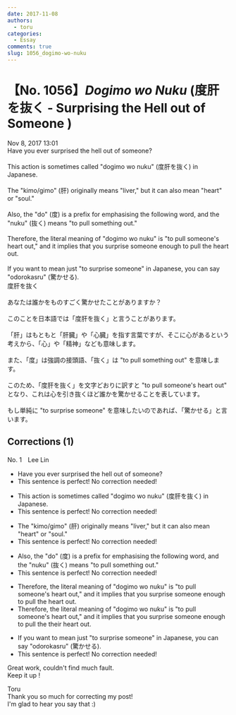 ```yaml
---
date: 2017-11-08
authors:
  - toru
categories:
  - Essay
comments: true
slug: 1056_dogimo-wo-nuku
---
```


# 【No. 1056】<strong><em>Dogimo wo Nuku</strong></em> (度肝を抜く - Surprising the Hell out of Someone )
<div class="date">Nov 8, 2017 13:01</div>
<div id="post"><div id="body_show_ori">
Have you ever surprised the hell out of someone?<br/><br/>This action is sometimes called "dogimo wo nuku" (度肝を抜く) in Japanese.<br/><br/>The "kimo/gimo" (肝) originally means "liver," but it can also mean "heart" or "soul."<br/><br/>Also, the "do" (度) is a prefix for emphasising the following word, and the "nuku" (抜く) means "to pull something out."<br/><br/>Therefore, the literal meaning of "dogimo wo nuku" is "to pull someone's heart out," and it implies that you surprise someone enough to pull the heart out.<br/><br/>If you want to mean just "to surprise someone" in Japanese, you can say "odorokasru" (驚かせる).
</div></div>

<!-- more -->

<div id="post_ja"><div id="body_show_mo">
度肝を抜く<br/><br/>あなたは誰かをものすごく驚かせたことがありますか？<br/><br/>このことを日本語では「度肝を抜く」と言うことがあります。<br/><br/>「肝」はもともと「肝臓」や「心臓」を指す言葉ですが、そこに心があるという考えから、「心」や「精神」なども意味します。<br/><br/>また、「度」は強調の接頭語、「抜く」は "to pull something out" を意味します。<br/><br/>このため、「度肝を抜く」を文字どおりに訳すと "to pull someone's heart out" となり、これは心を引き抜くほど誰かを驚かせることを表しています。<br/><br/>もし単純に "to surprise someone" を意味したいのであれば、「驚かせる」と言います。
</div></div>

## Corrections (1)
<div id="block"><div class="first_name"> No. 1　<span class="just_name">Lee Lin</span></div><div id="block2">
<ul class="correction_field">
<li class="incorrect">Have you ever surprised the hell out of someone?</li>
<li class="corrected perfect">This sentence is perfect! No correction needed!</li>
</ul>
<ul class="correction_field">
<li class="incorrect">This action is sometimes called "dogimo wo nuku" (度肝を抜く) in Japanese.</li>
<li class="corrected perfect">This sentence is perfect! No correction needed!</li>
</ul>
<ul class="correction_field">
<li class="incorrect">The "kimo/gimo" (肝) originally means "liver," but it can also mean "heart" or "soul."</li>
<li class="corrected perfect">This sentence is perfect! No correction needed!</li>
</ul>
<ul class="correction_field">
<li class="incorrect">Also, the "do" (度) is a prefix for emphasising the following word, and the "nuku" (抜く) means "to pull something out."</li>
<li class="corrected perfect">This sentence is perfect! No correction needed!</li>
</ul>
<ul class="correction_field">
<li class="incorrect">Therefore, the literal meaning of "dogimo wo nuku" is "to pull someone's heart out," and it implies that you surprise someone enough to pull the heart out.</li>
<li class="corrected correct">
Therefore, the literal meaning of "dogimo wo nuku" is "to pull someone's heart out," and it implies that you surprise someone enough to pull <span class="sline">the</span> <span class="f_red">their</span> heart out.
</li>
</ul>
<ul class="correction_field">
<li class="incorrect">If you want to mean just "to surprise someone" in Japanese, you can say "odorokasru" (驚かせる).</li>
<li class="corrected perfect">This sentence is perfect! No correction needed!</li>
</ul>
<p class="comment_small">
 Great work, couldn't find much fault.
 <br/>
 Keep it up !
</p>

</div><div class="name"><span class="just_name">Toru</span><br>
Thank you so much for correcting my post!<br/>I'm glad to hear you say that :)
</div>
</div>
